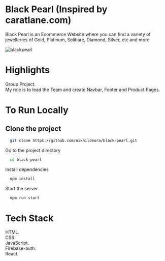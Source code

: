 # Black Pearl (Inspired by caratlane.com)
Black Pearl is an Ecommerce Website where you can find a variety of jewelleries of Gold, Platinum, Solitiare, Diamond, Silver, etc and more


![blackpearl](https://user-images.githubusercontent.com/112634386/215759930-a56f6d1e-686e-46a5-9d6e-8d25e0bf5fb9.png)


# Highlights


Group Project.\
My role is to lead the Team and create Navbar, Footer and Product Pages.



# To Run Locally
## Clone the project
```bash
  git clone https://github.com/nikhildeora/black-pearl.git
```

Go to the project directory

```bash
  cd black-pearl

```

Install dependencies

```bash
  npm install
```

Start the server


```bash
  npm run start
```

# Tech Stack

HTML.\
CSS.\
JavaScript.\
Firebase-auth.\
React.
